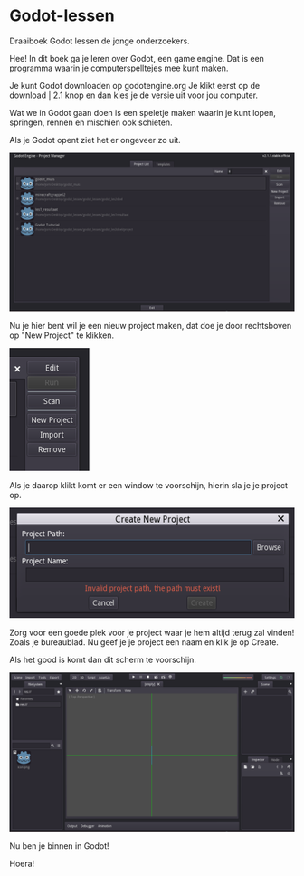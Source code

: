# Godot-lessen
Draaiboek Godot lessen de jonge onderzoekers.

Hee! In dit boek ga je leren over Godot, een game engine. Dat is een programma waarin je computerspelltejes mee kunt maken.

Je kunt Godot downloaden op godotengine.org Je klikt eerst op de download | 2.1 knop en dan kies je de versie uit voor jou computer.

Wat we in Godot gaan doen is een speletje maken waarin je kunt lopen, springen, rennen en mischien ook schieten.

Als je Godot opent ziet het er ongeveer zo uit.

![Godot](screenshots/godot-menu.png "Description goes here")

Nu je hier bent wil je een nieuw project maken, dat doe je door rechtsboven op "New Project" te klikken.

![Godot](screenshots/godot-menu2.png "Description goes here")

Als je daarop klikt komt er een window te voorschijn, hierin sla je je project op.

![Godot](screenshots/godot-menu3.png "Description goes here")

Zorg voor een goede plek voor je project waar je hem altijd terug zal vinden! Zoals je bureaublad.
Nu geef je je project een naam en klik je op Create.

Als het good is komt dan dit scherm te voorschijn.

![Godot](screenshots/godot-editor.png "Description goes here")

Nu ben je binnen in Godot!

Hoera!
